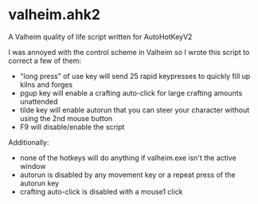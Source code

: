 # valheim.ahk2
A Valheim quality of life script written for AutoHotKeyV2

I was annoyed with the control scheme in Valheim so I wrote this script to correct a few of them:
* "long press" of use key will send 25 rapid keypresses to quickly fill up kilns and forges
* pgup key will enable a crafting auto-click for large crafting amounts unattended
* tilde key will enable autorun that you can steer your character without using the 2nd mouse button
* F9 will disable/enable the script

Additionally:
* none of the hotkeys will do anything if valheim.exe isn't the active window
* autorun is disabled by any movement key or a repeat press of the autorun key
* crafting auto-click is disabled with a mouse1 click
